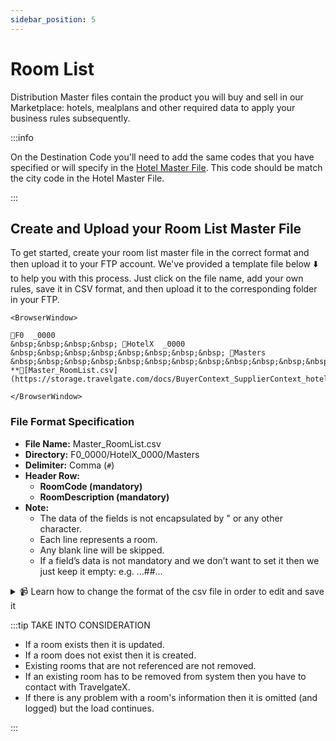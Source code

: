 ```yaml
---
sidebar_position: 5
---
```


# Room List

Distribution Master files contain the product you will buy and sell in our Marketplace: hotels, mealplans and other required data to apply your business rules subsequently.

:::info

On the Destination Code you'll need to add the same codes that you have specified or will specify in the [Hotel Master File](hotels). This code should be match the city code in the Hotel Master File.

:::

## Create and Upload your Room List Master File

To get started, create your room list master file in the correct format and then upload it to your FTP account. We've provided a template file below ⬇️ to help you with this process. Just click on the file name, add your own rules, save it in CSV format, and then upload it to the corresponding folder in your FTP.


```mdx-code-block
<BrowserWindow>

📁F0  _0000  
&nbsp;&nbsp;&nbsp;&nbsp; 📁HotelX  _0000  
&nbsp;&nbsp;&nbsp;&nbsp;&nbsp;&nbsp;&nbsp;&nbsp; 📁Masters  
&nbsp;&nbsp;&nbsp;&nbsp;&nbsp;&nbsp;&nbsp;&nbsp;&nbsp;&nbsp;&nbsp;&nbsp; **📄[Master_RoomList.csv](https://storage.travelgate.com/docs/BuyerContext_SupplierContext_hotel_map.csv)**  

</BrowserWindow>
```


### File Format Specification

* **File Name:** Master_RoomList.csv
* **Directory:** F0\_0000/HotelX\_0000/Masters
* **Delimiter:** Comma (`#`)
* **Header Row:**
   * **RoomCode (mandatory)**
   * **RoomDescription (mandatory)**
* **Note:**
   * The data of the fields is not encapsulated by " or any other character.
   * Each line represents a room.
   * Any blank line will be skipped.
   * If a field’s data is not mandatory and we don’t want to set it then we just keep it empty: e.g. …##…


<details>
    <summary>📹 Learn how to change the format of the csv file in order to edit and save it</summary>
    <div>
        <div><iframe width="560" height="315" src="https://www.youtube.com/embed/XkOk3SkZ0Sg?si=TYhN1QfMwYE1fusw&amp;controls=0" title="YouTube video player" frameborder="0" allow="accelerometer; autoplay; clipboard-write; encrypted-media; gyroscope; picture-in-picture; web-share" allowfullscreen></iframe></div>
    </div>
</details>


:::tip TAKE INTO CONSIDERATION

* If a room exists then it is updated.
* If a room does not exist then it is created.
* Existing rooms that are not referenced are not removed.
* If an existing room has to be removed from system then you have to contact with TravelgateX.
* If there is any problem with a room's information then it is omitted (and logged) but the load continues.

:::
